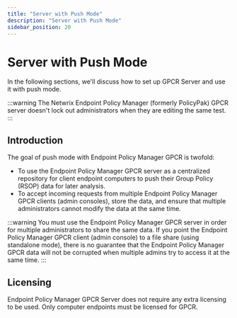 ```yaml
---
title: "Server with Push Mode"
description: "Server with Push Mode"
sidebar_position: 20
---
```


# Server with Push Mode

In the following sections, we'll discuss how to set up GPCR Server and use it with push mode.

:::warning
The Netwrix Endpoint Policy Manager (formerly PolicyPak) GPCR server doesn't lock out
administrators when they are editing the same test.
:::


## Introduction

The goal of push mode with Endpoint Policy Manager GPCR is twofold:

- To use the Endpoint Policy Manager GPCR server as a centralized repository for client endpoint
  computers to push their Group Policy (RSOP) data for later analysis.
- To accept incoming requests from multiple Endpoint Policy Manager GPCR clients (admin consoles),
  store the data, and ensure that multiple administrators cannot modify the data at the same time.

:::warning
You must use the Endpoint Policy Manager GPCR server in order for multiple
administrators to share the same data. If you point the Endpoint Policy Manager GPCR client (admin
console) to a file share (using standalone mode), there is no guarantee that the Endpoint Policy
Manager GPCR data will not be corrupted when multiple admins try to access it at the same time.
:::


## Licensing

Endpoint Policy Manager GPCR Server does not require any extra licensing to be used. Only computer
endpoints must be licensed for GPCR.
